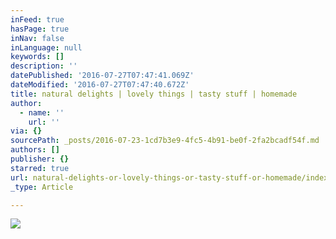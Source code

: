 ```yaml
---
inFeed: true
hasPage: true
inNav: false
inLanguage: null
keywords: []
description: ''
datePublished: '2016-07-27T07:47:41.069Z'
dateModified: '2016-07-27T07:47:40.672Z'
title: natural delights | lovely things | tasty stuff | homemade
author:
  - name: ''
    url: ''
via: {}
sourcePath: _posts/2016-07-23-1cd7b3e9-4fc5-4b91-be0f-2fa2bcadf54f.md
authors: []
publisher: {}
starred: true
url: natural-delights-or-lovely-things-or-tasty-stuff-or-homemade/index.html
_type: Article

---
```

![](https://the-grid-user-content.s3-us-west-2.amazonaws.com/e8ce1c18-dd63-4c8c-b36f-19266f39621a.jpg)
